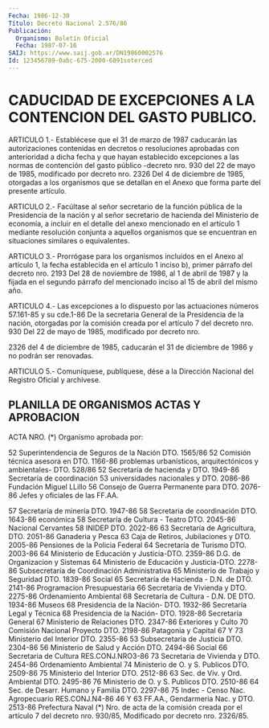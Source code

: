 ```yaml
---
Fecha: 1986-12-30
Título: Decreto Nacional 2.576/86
Publicación:
  Organismo: Boletín Oficial
  Fecha: 1987-07-16
SAIJ: https://www.saij.gob.ar/DN19860002576
Id: 123456789-0abc-675-2000-6891soterced
---
```

# CADUCIDAD DE EXCEPCIONES A LA CONTENCION DEL GASTO PUBLICO.

<a id="1"></a>
ARTICULO 1.- Establécese que el 31 de marzo de 1987 caducarán las autorizaciones contenidas en decretos o resoluciones aprobadas con anterioridad a dicha fecha y que hayan establecido excepciones a las normas de contención del gasto público -decreto nro. 930 del 22 de mayo de 1985, modificado por decreto nro. 2326 Del 4 de diciembre de 1985, otorgadas a los organismos que se detallan en el Anexo que forma parte del presente artículo.

<a id="2"></a>
ARTICULO 2.- Facúltase al señor secretario de la función pública de la Presidencia de la nación y al señor secretario de hacienda del Ministerio de economía, a incluir en el detalle del anexo mencionado en el artículo 1 mediante resolución conjunta a aquellos organismos que se encuentran en situaciones similares o equivalentes.

<a id="3"></a>
ARTICULO 3.- Prorrógase para los organismos incluidos en el Anexo al artículo 1, la fecha establecida en el artículo 1 inciso b), primer párrafo del decreto nro. 2193 Del 28 de noviembre de 1986, al 1 de abril de 1987 y la fijada en el segundo párrafo del mencionado inciso al 15 de abril del mismo año.

<a id="4"></a>
ARTICULO 4.- Las excepciones a lo dispuesto por las actuaciones números 57.161-85 y su cde.1-86 De la secretaria General de la Presidencia de la nación, otorgadas por la comisión creada por el artículo 7 del decreto nro. 930 Del 22 de mayo de 1985, modificado por decreto nro.

2326 del 4 de diciembre de 1985, caducarán el 31 de diciembre de 1986 y no podrán ser renovadas.

<a id="5"></a>
ARTICULO 5.- Comuníquese, publíquese, dése a la Dirección Nacional del Registro Oficial y archívese.

## PLANILLA DE ORGANISMOS ACTAS Y APROBACION

<a id="1"></a>
ACTA NRO. (*) Organismo aprobada por:

52            Superintendencia de Seguros de la              Nación                             DTO. 1565/86 52            Comisión técnica asesora en        DTO. 1166-86              problemas urbanísticos,              arquitectónicos y ambientales-     DTO. 528/86 52            Secretaría de hacienda y           DTO. 1949-86              Secretaría de coordinación 53            universidades nacionales y         DTO. 2086-86              Fundación Miguel LLillo 56            Consejo de Guerra Permanente para  DTO. 2076-86              Jefes y oficiales de las FF.AA.

57            Secretaría de minería              DTO. 1947-86 58            Secretaria de coordinación         DTO. 1643-86              económica 58            Secretaría de Cultura - Teatro     DTO. 2045-86              Nacional Cervantes 58            INIDEP                             DTO. 2022-86 63            Secretaría de Agricultura,         DTO. 2051-86              Ganaderia y Pesca 63            Caja de Retiros, Jubilaciones y    DTO. 2005-86              Pensiones de la Policia Federal 64            Secretaría de Turismo              DTO. 2003-86 64            Ministerio de Educación y Justicia-DTO. 2359-86              D.G. de Organizacion y Sistemas 64            Ministerio de Educación y Justicia-DTO. 2278-86              Subsecretaría de Coordinación              Administrativa 65            Ministerio de Trabajo y Seguridad  DTO. 1839-86              Social 65            Secretaría de Hacienda - D.N. de   DTO. 2141-86              Programacion Presupuestaria 66            Secretaría de Vivienda y           DTO. 2275-86              Ordenamiento Ambiental 68            Secretaría de Cultura - D.N. DE    DTO. 1934-86              Museos 68            Presidencia de la Nación-          DTO. 1932-86              Secretaría Legal y Técnica 68            Presidencia de la Nación-          DTO. 1928-86              Secretaría General 67            Ministerio de Relaciones           DTO. 2347-86              Exteriores y Culto 70            Comisión Nacional Proyecto         DTO. 2198-86              Patagonia y Capital 67 Y 73       Ministerio del Interior            DTO. 2355-86 53            Subsecretaria de Justicia          DTO. 2304-86 56            Ministerio de Salud y Acción       DTO. 2494-86              Social 66            Secretaria de Cultura              RES.CONJ.NRO3-86 73            Secretaria de Vivienda y           DTO. 2454-86              Ordenamiento Ambiental 74            Ministerio de O. y S. Publicos     DTO. 2509-86 75            Ministerio del Interior            DTO. 2512-86 63            Sec. de Viv. y Ord. Ambiental      DTO. 2495-86 76            Ministerio de O. y S. Publicos     DTO. 2510-86 64            Sec. de Desarr. Humano y Familia   DTO. 2297-86 75            Indec - Censo Nac. Agropecuario    RES.CONJ.N4-86 46 Y 63  FF.AA., Gendarmeria Nac. y              DTO. 2513-86              Prefectura Naval (*) Nro. de acta de la comisión creada por el artículo 7 del decreto nro. 930/85, Modificado por decreto nro. 2326/85.